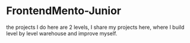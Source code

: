 # FrontendMento-Junior
the projects I do here are 2 levels, I share my projects here, where I build level by level warehouse and improve myself.
